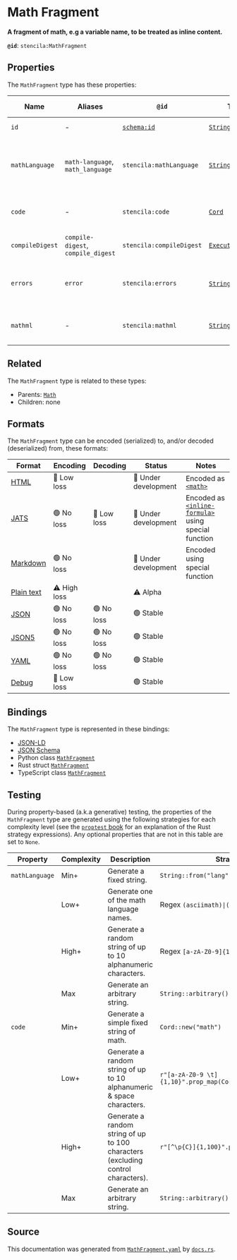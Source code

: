 # Math Fragment

**A fragment of math, e.g a variable name, to be treated as inline content.**

**`@id`**: `stencila:MathFragment`

## Properties

The `MathFragment` type has these properties:

| Name            | Aliases                            | `@id`                                | Type                                                                                                               | Description                                                    | Inherited from                                                                                   |
| --------------- | ---------------------------------- | ------------------------------------ | ------------------------------------------------------------------------------------------------------------------ | -------------------------------------------------------------- | ------------------------------------------------------------------------------------------------ |
| `id`            | -                                  | [`schema:id`](https://schema.org/id) | [`String`](https://github.com/stencila/stencila/blob/main/docs/reference/schema/data/string.md)                    | The identifier for this item.                                  | [`Entity`](https://github.com/stencila/stencila/blob/main/docs/reference/schema/other/entity.md) |
| `mathLanguage`  | `math-language`, `math_language`   | `stencila:mathLanguage`              | [`String`](https://github.com/stencila/stencila/blob/main/docs/reference/schema/data/string.md)                    | The language used for the equation e.g tex, mathml, asciimath. | [`Math`](https://github.com/stencila/stencila/blob/main/docs/reference/schema/math/math.md)      |
| `code`          | -                                  | `stencila:code`                      | [`Cord`](https://github.com/stencila/stencila/blob/main/docs/reference/schema/data/cord.md)                        | The code of the equation in the `mathLanguage`.                | [`Math`](https://github.com/stencila/stencila/blob/main/docs/reference/schema/math/math.md)      |
| `compileDigest` | `compile-digest`, `compile_digest` | `stencila:compileDigest`             | [`ExecutionDigest`](https://github.com/stencila/stencila/blob/main/docs/reference/schema/flow/execution-digest.md) | A digest of the `code` and `mathLanguage`.                     | [`Math`](https://github.com/stencila/stencila/blob/main/docs/reference/schema/math/math.md)      |
| `errors`        | `error`                            | `stencila:errors`                    | [`String`](https://github.com/stencila/stencila/blob/main/docs/reference/schema/data/string.md)*                   | Errors that occurred when parsing the math equation.           | [`Math`](https://github.com/stencila/stencila/blob/main/docs/reference/schema/math/math.md)      |
| `mathml`        | -                                  | `stencila:mathml`                    | [`String`](https://github.com/stencila/stencila/blob/main/docs/reference/schema/data/string.md)                    | The MathML transpiled from the `code`.                         | [`Math`](https://github.com/stencila/stencila/blob/main/docs/reference/schema/math/math.md)      |

## Related

The `MathFragment` type is related to these types:

- Parents: [`Math`](https://github.com/stencila/stencila/blob/main/docs/reference/schema/math/math.md)
- Children: none

## Formats

The `MathFragment` type can be encoded (serialized) to, and/or decoded (deserialized) from, these formats:

| Format                                                                                        | Encoding         | Decoding      | Status                 | Notes                                                                                                                                         |
| --------------------------------------------------------------------------------------------- | ---------------- | ------------- | ---------------------- | --------------------------------------------------------------------------------------------------------------------------------------------- |
| [HTML](https://github.com/stencila/stencila/blob/main/docs/reference/formats/html.md)         | 🔷 Low loss       |               | 🚧 Under development    | Encoded as [`<math>`](https://developer.mozilla.org/en-US/docs/Web/HTML/Element/math)                                                         |
| [JATS](https://github.com/stencila/stencila/blob/main/docs/reference/formats/jats.md)         | 🟢 No loss        | 🔷 Low loss    | 🚧 Under development    | Encoded as [`<inline-formula>`](https://jats.nlm.nih.gov/articleauthoring/tag-library/1.3/element/inline-formula.html) using special function |
| [Markdown](https://github.com/stencila/stencila/blob/main/docs/reference/formats/markdown.md) | 🟢 No loss        |               | 🚧 Under development    | Encoded using special function                                                                                                                |
| [Plain text](https://github.com/stencila/stencila/blob/main/docs/reference/formats/text.md)   | ⚠️ High loss     |               | ⚠️ Alpha               |                                                                                                                                               |
| [JSON](https://github.com/stencila/stencila/blob/main/docs/reference/formats/json.md)         | 🟢 No loss        | 🟢 No loss     | 🟢 Stable               |                                                                                                                                               |
| [JSON5](https://github.com/stencila/stencila/blob/main/docs/reference/formats/json5.md)       | 🟢 No loss        | 🟢 No loss     | 🟢 Stable               |                                                                                                                                               |
| [YAML](https://github.com/stencila/stencila/blob/main/docs/reference/formats/yaml.md)         | 🟢 No loss        | 🟢 No loss     | 🟢 Stable               |                                                                                                                                               |
| [Debug](https://github.com/stencila/stencila/blob/main/docs/reference/formats/debug.md)       | 🔷 Low loss       |               | 🟢 Stable               |                                                                                                                                               |

## Bindings

The `MathFragment` type is represented in these bindings:

- [JSON-LD](https://stencila.dev/MathFragment.jsonld)
- [JSON Schema](https://stencila.dev/MathFragment.schema.json)
- Python class [`MathFragment`](https://github.com/stencila/stencila/blob/main/python/python/stencila/types/math_fragment.py)
- Rust struct [`MathFragment`](https://github.com/stencila/stencila/blob/main/rust/schema/src/types/math_fragment.rs)
- TypeScript class [`MathFragment`](https://github.com/stencila/stencila/blob/main/typescript/src/types/MathFragment.ts)

## Testing

During property-based (a.k.a generative) testing, the properties of the `MathFragment` type are generated using the following strategies for each complexity level (see the [`proptest` book](https://proptest-rs.github.io/proptest/) for an explanation of the Rust strategy expressions). Any optional properties that are not in this table are set to `None`.

| Property       | Complexity | Description                                                                      | Strategy                                      |
| -------------- | ---------- | -------------------------------------------------------------------------------- | --------------------------------------------- |
| `mathLanguage` | Min+       | Generate a fixed string.                                                         | `String::from("lang")`                        |
|                | Low+       | Generate one of the math language names.                                         | Regex `(asciimath)\|(mathml)\|(tex)`          |
|                | High+      | Generate a random string of up to 10 alphanumeric characters.                    | Regex `[a-zA-Z0-9]{1,10}`                     |
|                | Max        | Generate an arbitrary string.                                                    | `String::arbitrary()`                         |
| `code`         | Min+       | Generate a simple fixed string of math.                                          | `Cord::new("math")`                           |
|                | Low+       | Generate a random string of up to 10 alphanumeric & space characters.            | `r"[a-zA-Z0-9 \t]{1,10}".prop_map(Cord::new)` |
|                | High+      | Generate a random string of up to 100 characters (excluding control characters). | `r"[^\p{C}]{1,100}".prop_map(Cord::new)`      |
|                | Max        | Generate an arbitrary string.                                                    | `String::arbitrary().prop_map(Cord::new)`     |

## Source

This documentation was generated from [`MathFragment.yaml`](https://github.com/stencila/stencila/blob/main/schema/MathFragment.yaml) by [`docs.rs`](https://github.com/stencila/stencila/blob/main/rust/schema-gen/src/docs.rs).